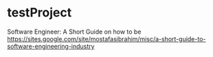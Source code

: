# testProject
Software Engineer: A Short Guide on how to be
https://sites.google.com/site/mostafasibrahim/misc/a-short-guide-to-software-engineering-industry
